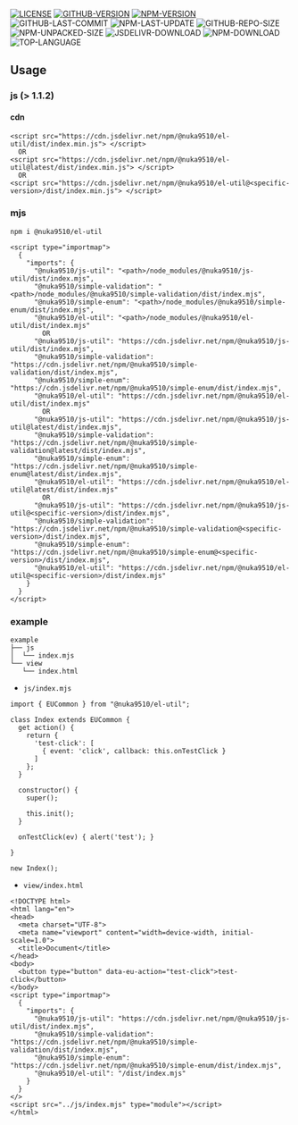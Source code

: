 [![LICENSE][license]][license-url]
[![GITHUB-VERSION][github-version]][github-version-url]
[![NPM-VERSION][npm-version]][npm-version-url]
![GITHUB-LAST-COMMIT][github-last-commit]
![NPM-LAST-UPDATE][npm-last-update]
![GITHUB-REPO-SIZE][github-repo-size]
![NPM-UNPACKED-SIZE][npm-unpacked-size]
![JSDELIVR-DOWNLOAD][jsdelivr-download]
![NPM-DOWNLOAD][npm-download]
![TOP-LANGUAGE][top-language]

[license]: https://img.shields.io/npm/l/%40nuka9510%2Fel-util
[license-url]: https://github.com/nuka9510/el-util/blob/main/LICENSE

[github-version]: https://img.shields.io/github/package-json/v/nuka9510/el-util?logo=github
[github-version-url]: https://github.com/nuka9510/el-util

[npm-version]: https://img.shields.io/npm/v/%40nuka9510%2Fel-util?logo=npm
[npm-version-url]: https://www.npmjs.com/package/@nuka9510/el-util

[github-last-commit]: https://img.shields.io/github/last-commit/nuka9510/el-util?logo=github

[npm-last-update]: https://img.shields.io/npm/last-update/%40nuka9510%2Fel-util?logo=npm

[github-repo-size]: https://img.shields.io/github/repo-size/nuka9510/el-util?logo=github

[npm-unpacked-size]: https://img.shields.io/npm/unpacked-size/%40nuka9510%2Fel-util?logo=npm

[jsdelivr-download]: https://img.shields.io/jsdelivr/npm/hm/%40nuka9510/el-util?logo=jsdelivr

[npm-download]: https://img.shields.io/npm/dm/%40nuka9510%2Fel-util?logo=npm

[top-language]: https://img.shields.io/github/languages/top/nuka9510/el-util

## Usage
### js (> 1.1.2)
#### cdn
```
<script src="https://cdn.jsdelivr.net/npm/@nuka9510/el-util/dist/index.min.js"> </script>
  OR
<script src="https://cdn.jsdelivr.net/npm/@nuka9510/el-util@latest/dist/index.min.js"> </script>
  OR
<script src="https://cdn.jsdelivr.net/npm/@nuka9510/el-util@<specific-version>/dist/index.min.js"> </script>
```
### mjs
```
npm i @nuka9510/el-util
```
```
<script type="importmap">
  {
    "imports": {
      "@nuka9510/js-util": "<path>/node_modules/@nuka9510/js-util/dist/index.mjs",
      "@nuka9510/simple-validation": "<path>/node_modules/@nuka9510/simple-validation/dist/index.mjs",
      "@nuka9510/simple-enum": "<path>/node_modules/@nuka9510/simple-enum/dist/index.mjs",
      "@nuka9510/el-util": "<path>/node_modules/@nuka9510/el-util/dist/index.mjs"
        OR
      "@nuka9510/js-util": "https://cdn.jsdelivr.net/npm/@nuka9510/js-util/dist/index.mjs",
      "@nuka9510/simple-validation": "https://cdn.jsdelivr.net/npm/@nuka9510/simple-validation/dist/index.mjs",
      "@nuka9510/simple-enum": "https://cdn.jsdelivr.net/npm/@nuka9510/simple-enum/dist/index.mjs",
      "@nuka9510/el-util": "https://cdn.jsdelivr.net/npm/@nuka9510/el-util/dist/index.mjs"
        OR
      "@nuka9510/js-util": "https://cdn.jsdelivr.net/npm/@nuka9510/js-util@latest/dist/index.mjs",
      "@nuka9510/simple-validation": "https://cdn.jsdelivr.net/npm/@nuka9510/simple-validation@latest/dist/index.mjs",
      "@nuka9510/simple-enum": "https://cdn.jsdelivr.net/npm/@nuka9510/simple-enum@latest/dist/index.mjs",
      "@nuka9510/el-util": "https://cdn.jsdelivr.net/npm/@nuka9510/el-util@latest/dist/index.mjs"
        OR
      "@nuka9510/js-util": "https://cdn.jsdelivr.net/npm/@nuka9510/js-util@<specific-version>/dist/index.mjs",
      "@nuka9510/simple-validation": "https://cdn.jsdelivr.net/npm/@nuka9510/simple-validation@<specific-version>/dist/index.mjs",
      "@nuka9510/simple-enum": "https://cdn.jsdelivr.net/npm/@nuka9510/simple-enum@<specific-version>/dist/index.mjs",
      "@nuka9510/el-util": "https://cdn.jsdelivr.net/npm/@nuka9510/el-util@<specific-version>/dist/index.mjs"
    }
  }
</script>
```
### example
```
example
├── js
│  └── index.mjs
└── view
   └── index.html
```
- `js/index.mjs`
```
import { EUCommon } from "@nuka9510/el-util";

class Index extends EUCommon {
  get action() {
    return {
      'test-click': [
        { event: 'click', callback: this.onTestClick }
      ]
    };
  }

  constructor() {
    super();
    
    this.init();
  }

  onTestClick(ev) { alert('test'); }

}

new Index();
```
- `view/index.html`
```
<!DOCTYPE html>
<html lang="en">
<head>
  <meta charset="UTF-8">
  <meta name="viewport" content="width=device-width, initial-scale=1.0">
  <title>Document</title>
</head>
<body>
  <button type="button" data-eu-action="test-click">test-click</button>
</body>
<script type="importmap">
  {
    "imports": {
      "@nuka9510/js-util": "https://cdn.jsdelivr.net/npm/@nuka9510/js-util/dist/index.mjs",
      "@nuka9510/simple-validation": "https://cdn.jsdelivr.net/npm/@nuka9510/simple-validation/dist/index.mjs",
      "@nuka9510/simple-enum": "https://cdn.jsdelivr.net/npm/@nuka9510/simple-enum/dist/index.mjs",
      "@nuka9510/el-util": "/dist/index.mjs"
    }
  }
</>
<script src="../js/index.mjs" type="module"></script>
</html>
```